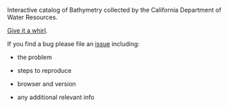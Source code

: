 Interactive catalog of Bathymetry collected by the California Department of Water Resources.


[Give it a whirl](https://gis.water.ca.gov/app/bathymetry).


If you find a bug please file an [issue](https://github.com/wpears/BathCat/issues) including:

- the problem

- steps to reproduce

- browser and version

- any additional relevant info